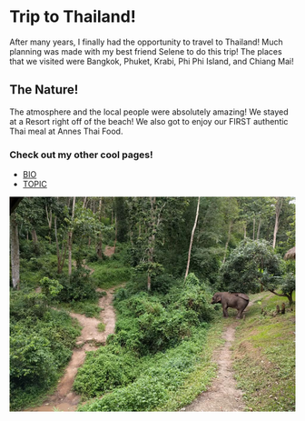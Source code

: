 # Trip to Thailand!

After many years, I finally had the opportunity to travel to Thailand! Much planning was made with my best friend Selene to do this trip! The places that we visited were Bangkok, Phuket, Krabi, Phi Phi Island, and Chiang Mai!

## The Nature! 
The atmosphere and the local people were absolutely amazing!
We stayed at a Resort right off of the beach! We also got to enjoy our FIRST authentic Thai meal at Annes Thai Food. 

### Check out my other cool pages!

- [BIO](https://jlveliz3.github.io/bio)
- [TOPIC](https://jlveliz3.github.io/topic)

![Alt text](thailand.jpg "Nature and the elephants")
